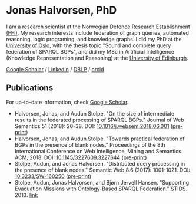 # Jonas Halvorsen, PhD
I am a research scientist at the [Norwegian Defence Research Establishment (FFI)](http://www.ffi.no). My research interests include federation of graph queries, automated reasoning, logic programing, and knowledge graphs. I did my PhD at the [University of Oslo](http://www.ifi.uio.no), with the thesis topic "Sound and complete query federation of SPARQL BGPs", and did my MSc in Artificial Intelligence (Knowledge Representation and Reasoning) at the [University of Edinburgh](https://www.ed.ac.uk/informatics/).

[Google Scholar](https://scholar.google.no/citations?user=mZZHmEMAAAAJ) / [LinkedIn](https://www.linkedin.com/in/jhalv/) / [DBLP](https://dblp.uni-trier.de/pers/hd/h/Halvorsen:Jonas) / [orcid](https://orcid.org/0000-0002-2662-2014)

## Publications
For up-to-date information, check [Google Scholar](https://scholar.google.no/citations?user=mZZHmEMAAAAJ).
- Halvorsen, Jonas, and Audun Stolpe. "On the size of intermediate results in the federated processing of SPARQL BGPs." Journal of Web Semantics 51 (2018): 20-38. DOI: [10.1016/j.websem.2018.06.001](https://doi.org/10.1016/j.websem.2018.06.001) ([pre-print](http://jonashalv.github.io/2018-on_size_final_preprint.pdf))
- Halvorsen, Jonas, and Audun Stolpe. "Towards practical federation of BGPs in the presence of blank nodes." Proceedings of the 8th International Conference on Web Intelligence, Mining and Semantics. ACM, 2018. DOI: [10.1145/3227609.3227644](https://doi.org/10.1145/3227609.3227644) ([pre-print](http://jonashalv.github.io/2018-practical_federation_preprint.pdf))
- Stolpe, Audun, and Jonas Halvorsen. "Distributed query processing in the presence of blank nodes." Semantic Web 8.6 (2017): 1001-1021. DOI: [10.3233/SW-160250](https://doi.org/10.3233/SW-160250) ([pre-print](http://jonashalv.github.io/2017-distributed_query_blank_preprint.pdf))
- Stolpe, Audun, Jonas Halvorsen, and Bjørn Jervell Hansen. "Supporting Evacuation Missions with Ontology-Based SPARQL Federation." STIDS. 2013. [link](http://ceur-ws.org/Vol-1097/STIDS2013_T19_StolpeEtAl.pdf)

